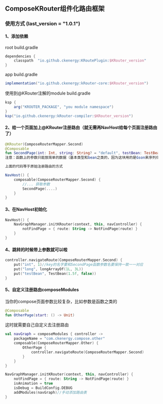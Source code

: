 ## ComposeKRouter组件化路由框架

### 使用方式 (last_version = "1.0.1")

#### 1、添加依赖
root build.gradle
``` groovy
dependencies {
    classpath  "io.github.ckenergy:KRoutePlugin:$KRouter_version"
}
```
app build.gradle
``` groovy
implementation("io.github.ckenergy:kRouter-core:$KRouter_version")
```
使用到@KRouter注解的module build.gradle
```groovy
ksp {
    arg("KROUTER_PACKAGE", "you module namespace")
}
ksp("io.github.ckenergy:kRouter-compiler:$KRouter_version")
```


#### 2、给一个页面加上@KRouter注册路由（就无需再NavHost给每个页面注册路由了）
``` kotlin
@KRouter(ComposeRouterMapper.Second)
@Composable
fun SecondPage(int: Int, string: String? = "default", testBean: TestBean, vararg long: Long)
注意：函数上的参数只能放简单的数据（基本类型和bean之类的，因为这块用的是Gson来序列化的）

上面的代码等于原始注册路由的方式

NavHost() {
    composable(ComposeRouterMapper.Second) {
        //... 获取参数
        SecondPage(....)
    }
}

```
#### 3、在NavHost初始化
``` kotlin
NavHost() {
    NavGraphManager.initKRouter(context, this, navController) {
        notFindPage = { route: String -> NotFindPage(route) }
    }
}
```
#### 4、跳转的时候带上参数就可以啦
``` kotlin
controller.navigateRoute(ComposeRouterMapper.Second) {
    put("int", 1)//key的名字要和SecondPage函数参数名要保持一致一一对应
    put("long", longArrayOf(1L, 3L))
    put("testBean", TestBean(1.5f, false))
}
```

#### 5、自定义注册路由**composeModules**
当你的compose页面参数比较复杂，比如参数是函数之类的
``` kotlin
@Composable
fun OtherPage(start: () -> Unit)
```
这时就需要自己自定义去注册路由
``` kotlin
val navGraph = composeModules { controller ->
    packageName = "com.ckenergy.compose.other"
    composable(ComposeRouterMapper.Other) {
        OtherPage {
            controller.navigateRoute(ComposeRouterMapper.Second)
        }
    }
}

NavGraphManager.initKRouter(context, this, navController) {
    notFindPage = { route: String -> NotFindPage(route) }
    isAnimation = true
    isDebug = BuildConfig.DEBUG
    addModules(navGraph)//手动添加路由表
}
```
